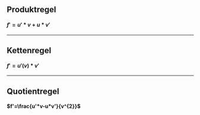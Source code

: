 ## Produktregel
#### $f' =u' *v+u*v'$


---
## Kettenregel
#### $f'=u'(v)*v'$

---
## Quotientregel
#### $f'=\frac{u'*v-u*v'}{v^{2}}$
